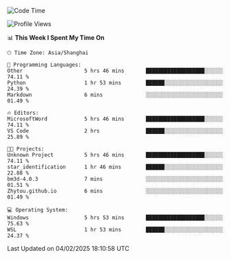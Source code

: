 <!--START_SECTION:waka-->
![Code Time](http://img.shields.io/badge/Code%20Time-2%2C235%20hrs%2052%20mins-blue)

![Profile Views](http://img.shields.io/badge/Profile%20Views-5-blue)

📊 **This Week I Spent My Time On** 

```text
🕑︎ Time Zone: Asia/Shanghai

💬 Programming Languages: 
Other                    5 hrs 46 mins       ███████████████████░░░░░░   74.11 % 
Python                   1 hr 53 mins        ██████░░░░░░░░░░░░░░░░░░░   24.39 % 
Markdown                 6 mins              ░░░░░░░░░░░░░░░░░░░░░░░░░   01.49 % 

🔥 Editors: 
MicrosoftWord            5 hrs 46 mins       ███████████████████░░░░░░   74.11 % 
VS Code                  2 hrs               ██████░░░░░░░░░░░░░░░░░░░   25.89 % 

🐱‍💻 Projects: 
Unknown Project          5 hrs 46 mins       ███████████████████░░░░░░   74.11 % 
star_identification      1 hr 46 mins        ██████░░░░░░░░░░░░░░░░░░░   22.88 % 
bm3d-4.0.3               7 mins              ░░░░░░░░░░░░░░░░░░░░░░░░░   01.51 % 
Zhytou.github.io         6 mins              ░░░░░░░░░░░░░░░░░░░░░░░░░   01.49 % 

💻 Operating System: 
Windows                  5 hrs 53 mins       ███████████████████░░░░░░   75.63 % 
WSL                      1 hr 53 mins        ██████░░░░░░░░░░░░░░░░░░░   24.37 % 
```


 Last Updated on 04/02/2025 18:10:58 UTC
<!--END_SECTION:waka-->